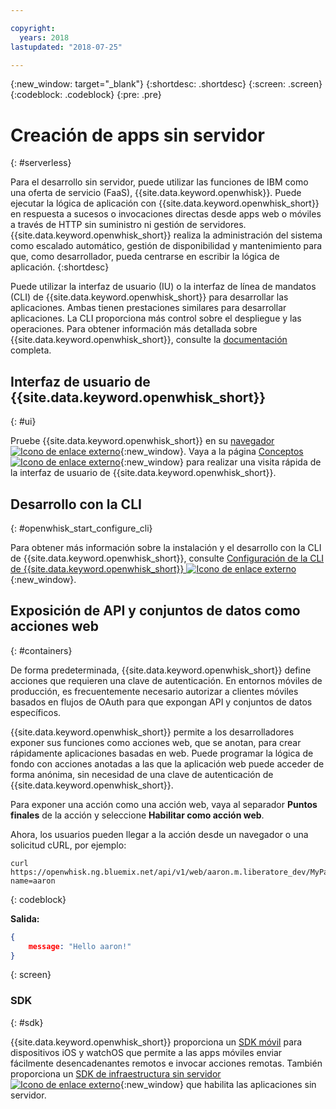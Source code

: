 ```yaml
---

copyright:
  years: 2018
lastupdated: "2018-07-25"

---
```

{:new_window: target="_blank"}
{:shortdesc: .shortdesc}
{:screen: .screen}
{:codeblock: .codeblock}
{:pre: .pre}

# Creación de apps sin servidor
{: #serverless}

Para el desarrollo sin servidor, puede utilizar las funciones de IBM como una oferta de servicio (FaaS), {{site.data.keyword.openwhisk}}. Puede ejecutar la lógica de aplicación con {{site.data.keyword.openwhisk_short}} en respuesta a sucesos o invocaciones directas desde apps web o móviles a través de HTTP sin suministro ni gestión de servidores.{{site.data.keyword.openwhisk_short}} realiza la administración del sistema como escalado automático, gestión de disponibilidad y mantenimiento para que, como desarrollador, pueda centrarse en escribir la lógica de aplicación.
{:shortdesc}

Puede utilizar la interfaz de usuario (IU) o la interfaz de línea de mandatos (CLI) de {{site.data.keyword.openwhisk_short}} para desarrollar las aplicaciones. Ambas tienen prestaciones similares para desarrollar aplicaciones. La CLI proporciona más control sobre el despliegue y las operaciones. Para obtener información más detallada sobre {{site.data.keyword.openwhisk_short}}, consulte la [documentación](/docs/openwhisk/index.html) completa.

## Interfaz de usuario de {{site.data.keyword.openwhisk_short}}
{: #ui}

Pruebe {{site.data.keyword.openwhisk_short}} en su [navegador ![Icono de enlace externo](../../icons/launch-glyph.svg "Icono de enlace externo")](https://console.{DomainName}/openwhisk/actions){:new_window}. Vaya a la página [Conceptos ![Icono de enlace externo](../../icons/launch-glyph.svg "Icono de enlace externo")](https://console.{DomainName}/openwhisk/learn){:new_window} para realizar una visita rápida de la interfaz de usuario de {{site.data.keyword.openwhisk_short}}.

## Desarrollo con la CLI
{: #openwhisk_start_configure_cli}

Para obtener más información sobre la instalación y el desarrollo con la CLI de {{site.data.keyword.openwhisk_short}}, consulte [Configuración de la CLI de {{site.data.keyword.openwhisk_short}} ![Icono de enlace externo](../../icons/launch-glyph.svg "Icono de enlace externo")](https://console.{DomainName}/openwhisk/cli){:new_window}.

## Exposición de API y conjuntos de datos como acciones web
{: #containers}

De forma predeterminada, {{site.data.keyword.openwhisk_short}} define acciones que requieren una clave de autenticación. En entornos móviles de producción, es frecuentemente necesario autorizar a clientes móviles basados en flujos de OAuth para que expongan API y conjuntos de datos específicos.

{{site.data.keyword.openwhisk_short}} permite a los desarrolladores exponer sus funciones como acciones web, que se anotan, para crear rápidamente aplicaciones basadas en web. Puede programar la lógica de fondo con acciones anotadas a las que la aplicación web puede acceder de forma anónima, sin necesidad de una clave de autenticación de {{site.data.keyword.openwhisk_short}}.

Para exponer una acción como una acción web, vaya al separador **Puntos finales** de la acción y seleccione **Habilitar como acción web**.

Ahora, los usuarios pueden llegar a la acción desde un navegador o una solicitud cURL, por ejemplo:

```
curl https://openwhisk.ng.bluemix.net/api/v1/web/aaron.m.liberatore_dev/MyPackage/helloWorld.json?name=aaron
```
{: codeblock}

**Salida:**

```json
{
    message: "Hello aaron!"
}
```
{: screen}

### SDK
{: #sdk}

{{site.data.keyword.openwhisk_short}} proporciona un [SDK móvil](/docs/openwhisk/openwhisk_mobile_sdk.html#mobile-sdk) para dispositivos iOS y watchOS que permite a las apps móviles enviar fácilmente desencadenantes remotos e invocar acciones remotas. También proporciona un [SDK de infraestructura sin servidor ![Icono de enlace externo](../../icons/launch-glyph.svg "Icono de enlace externo")](/docs/openwhisk/openwhisk_goserverless.html){:new_window} que habilita las aplicaciones sin servidor.
